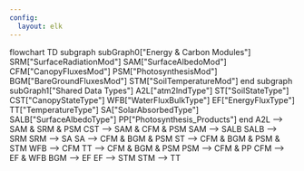 ```yaml
---
config:
  layout: elk
---
```

flowchart TD
 subgraph subGraph0["Energy & Carbon Modules"]
        SRM["SurfaceRadiationMod"]
        SAM["SurfaceAlbedoMod"]
        CFM["CanopyFluxesMod"]
        PSM["PhotosynthesisMod"]
        BGM["BareGroundFluxesMod"]
        STM["SoilTemperatureMod"]
  end
 subgraph subGraph1["Shared Data Types"]
        A2L["atm2lndType"]
        ST["SoilStateType"]
        CST["CanopyStateType"]
        WFB["WaterFluxBulkType"]
        EF["EnergyFluxType"]
        TT["TemperatureType"]
        SA["SolarAbsorbedType"]
        SALB["SurfaceAlbedoType"]
        PP["Photosynthesis_Products"]
  end
    A2L --> SAM & SRM & PSM
    CST --> SAM & CFM & PSM
    SAM --> SALB
    SALB --> SRM
    SRM --> SA
    SA --> CFM & BGM & PSM
    ST --> CFM & BGM & PSM & STM
    WFB --> CFM
    TT --> CFM & BGM & PSM
    PSM --> CFM & PP
    CFM --> EF & WFB
    BGM --> EF
    EF --> STM
    STM --> TT
